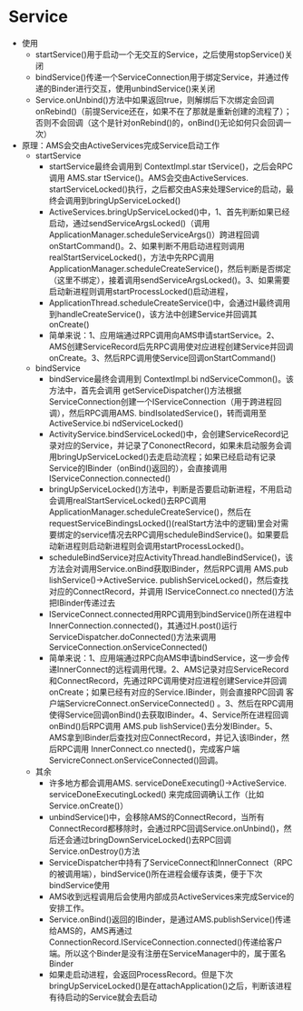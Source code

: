 # Service
- 使用
    - startService()用于启动一个无交互的Service，之后使用stopService()关闭
    - bindService()传递一个ServiceConnection用于绑定Service，并通过传递的Binder进行交互，使用unbindService()来关闭
    - Service.onUnbind()方法中如果返回true，则解绑后下次绑定会回调onRebind()（前提Service还在，如果不在了那就是重新创建的流程了）；否则不会回调（这个是针对onRebind()的，onBind()无论如何只会回调一次）
- 原理：AMS会交由ActiveServices完成Service启动工作
    - startService
        - startService最终会调用到 ContextImpl.star tService()，之后会RPC调用 AMS.star tService()。AMS会交由ActiveServices. startServiceLocked()执行，之后都交由AS来处理Service的启动，最终会调用到bringUpServiceLocked()
        - ActiveServices.bringUpServiceLocked()中，1、首先判断如果已经启动，通过sendServiceArgsLocked()（调用ApplicationManager.scheduleServiceArgs()）跨进程回调onStartCommand()。2、如果判断不用启动进程则调用realStartServiceLocked()，方法中先RPC调用ApplicationManager.scheduleCreateService()，然后判断是否绑定（这里不绑定），接着调用sendServiceArgsLocked()。3、如果需要启动新进程则调用startProcessLocked()启动进程，
        - ApplicationThread.scheduleCreateService()中，会通过H最终调用到handleCreateService()，该方法中创建Service并回调其onCreate()
        - 简单来说：1、应用端通过RPC调用向AMS申请startService。2、AMS创建ServiceRecord后先RPC调用使对应进程创建Service并回调onCreate。3、然后RPC调用使Service回调onStartCommand()
    - bindService
        - bindService最终会调用到 ContextImpl.bi ndServiceCommon()。该方法中，首先会调用 getServiceDispatcher()方法根据ServiceConnection创建一个IServiceConnection（用于跨进程回调），然后RPC调用AMS. bindIsolatedService()，转而调用至 ActiveService.bi ndServiceLocked()
        - ActivityService.bindServiceLocked()中，会创建ServiceRecord记录对应的Service，并记录了CononectRecord，如果未启动服务会调用bringUpServiceLocked()去走启动流程；如果已经启动有记录Service的IBinder（onBind()返回的），会直接调用IServiceConnection.connected()
        - bringUpServiceLocked()方法中，判断是否要启动新进程，不用启动会调用realStartServiceLocked()去RPC调用ApplicationManager.scheduleCreateService()，然后在requestServiceBindingsLocked()(realStart方法中的逻辑)里会对需要绑定的service情况去RPC调用scheduleBindService()。如果要启动新进程则启动新进程则会调用startProcessLocked()。
        - scheduleBindService对应ActivityThread.handleBindService()，该方法会对调用Service.onBind获取IBinder，然后RPC调用 AMS.pub lishService()->ActiveService. publishServiceLocked()，然后查找对应的ConnectRecord，并调用 IServiceConnect.co nnected()方法把IBinder传递过去
        - IServiceConnect.connected用RPC调用到bindService()所在进程中InnerConnection.connected()，其通过H.post()运行ServiceDispatcher.doConnected()方法来调用ServiceConnection.onServiceConnected()
        - 简单来说：1、应用端通过RPC向AMS申请bindService，这一步会传递InnerConnect的远程调用代理。2、AMS记录对应ServiceRecord和ConnectRecord，先通过RPC调用使对应进程创建Service并回调onCreate；如果已经有对应的Service.IBinder，则会直接RPC回调 客户端ServicreConnect.onServiceConnected() 。3、然后在RPC调用使得Service回调onBind()去获取IBinder。4、Service所在进程回调onBind()后RPC调用 AMS.pub lishService()去分发IBinder。5、AMS拿到IBinder后查找对应ConnectRecord，并记入该IBinder，然后RPC调用 InnerConnect.co nnected()，完成客户端ServicreConnect.onServiceConnected()回调。
    - 其余
        - 许多地方都会调用AMS. serviceDoneExecuting()->ActiveService. serviceDoneExecutingLocked() 来完成回调确认工作（比如Service.onCreate()）
        - unbindService()中，会移除AMS的ConnectRecord，当所有ConnectRecord都移除时，会通过RPC回调Service.onUnbind()，然后还会通过bringDownServiceLocked()去RPC回调Service.onDestroy()方法
        - ServiceDispatcher中持有了ServiceConnect和InnerConnect（RPC的被调用端），bindService()所在进程会缓存该类，便于下次bindService使用
        - AMS收到远程调用后会使用内部成员ActiveServices来完成Service的安排工作。
        - Service.onBind()返回的IBinder，是通过AMS.publishService()传递给AMS的，AMS再通过ConnectionRecord.IServiceConnection.connected()传递给客户端。所以这个Binder是没有注册在ServiceManager中的，属于匿名Binder
        - 如果走启动进程，会返回ProcessRecord。但是下次bringUpServiceLocked()是在attachApplication()之后，判断该进程有待启动的Service就会去启动